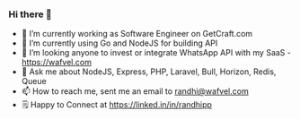 ### Hi there 👋

- 🔭 I’m currently working as Software Engineer on GetCraft.com
- 🌱 I’m currently using Go and NodeJS for building API
- 👯 I’m looking anyone to invest or integrate WhatsApp API with my SaaS - https://wafvel.com
- 💬 Ask me about NodeJS, Express, PHP, Laravel, Bull, Horizon, Redis, Queue
- 📫 How to reach me, sent me an email to randhi@wafvel.com
- 🗒️ Happy to Connect at https://linked.in/in/randhipp
